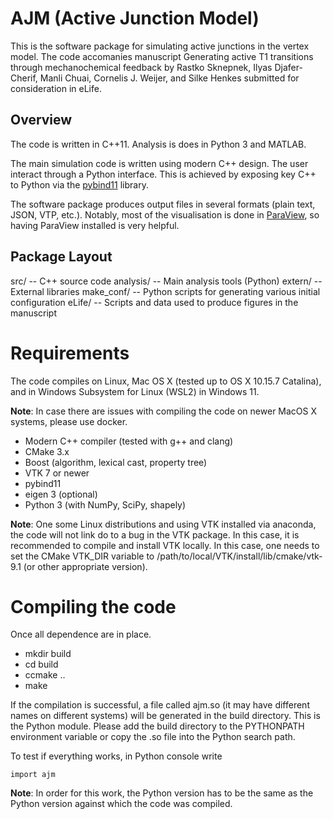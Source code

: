 # AJM (Active Junction Model)

This is the software package for simulating active junctions in the vertex model. The code accomanies
manuscript Generating active T1 transitions through mechanochemical feedback by Rastko Sknepnek, 
Ilyas Djafer-Cherif, Manli Chuai, Cornelis J. Weijer, and Silke Henkes submitted for consideration 
in eLife.

## Overview

The code is written in C++11. Analysis is does in Python 3 and MATLAB.

The main simulation code is written using modern C++ design. The user interact through a Python interface.
This is achieved by exposing key C++ to Python via the [pybind11](https://github.com/pybind/pybind11) library.

The software package produces output files in several formats (plain text, JSON, VTP, etc.). Notably, most of
the visualisation is done in [ParaView](https://www.paraview.org/), so having ParaView installed is
very helpful.

## Package Layout

src/         -- C++ source code
analysis/    -- Main analysis tools (Python)
extern/      -- External libraries 
make_conf/   -- Python scripts for generating various initial configuration
eLife/       -- Scripts and data used to produce figures in the manuscript

# Requirements

The code compiles on Linux, Mac OS X (tested up to OS X 10.15.7 Catalina), and in Windows Subsystem for Linux (WSL2) in Windows 11.

**Note**: In case there are issues with compiling the code on newer MacOS X systems, please use docker.

- Modern C++ compiler (tested with g++ and clang)
- CMake 3.x
- Boost (algorithm, lexical cast, property tree)
- VTK 7 or newer
- pybind11
- eigen 3 (optional)
- Python 3 (with NumPy, SciPy, shapely)


**Note**: One some Linux distributions and using VTK installed via anaconda, the code will not link do to a bug in the VTK package. 
In this case, it is recommended to compile and install VTK locally. In this case, one needs to set the CMake VTK_DIR variable to
/path/to/local/VTK/install/lib/cmake/vtk-9.1 (or other appropriate version).

# Compiling the code

Once all dependence are in place.

- mkdir build
- cd build
- ccmake ..
- make 

If the compilation is successful, a file called ajm.so (it may have different names on different systems) will be generated in the build directory.
This is the Python module. Please add the build directory to the PYTHONPATH environment variable or copy the .so file into the Python search path.

To test if everything works, in Python console write
```
import ajm
```

**Note**: In order for this work, the Python version has to be the same as the Python version against which the code was compiled.


